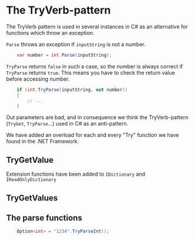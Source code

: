 # The TryVerb-pattern

The TryVerb pattern is used in several instances in C# as an alternative for functions which throw an exception. 


`Parse` throws an exception if `inputString` is not a number.

```cs
    var number = int.Parse(inputString);
```   

`TryParse` returns `false` in such a case, so the number is always correct if `TryParse` returns `true`. This means you have to check the return value before accessing number.

	
```cs
    if (int.TryParse(inputString, out number)) 
	{
	    // ...
	}
```   

Out parameters are bad, and in consequence we think the TryVerb-pattern (`TryGet`, `TryParse`...) used in C# as an anti-pattern.


We have added an overload for each and every "Try" function we have found in the .NET Framework.


## TryGetValue

Extension functions have been added to `IDictionary` and `IReadOnlyDictionary`

## TryGetValues



## The parse functions

```cs
    Option<int> = "1234".TryParseInt();
```   

